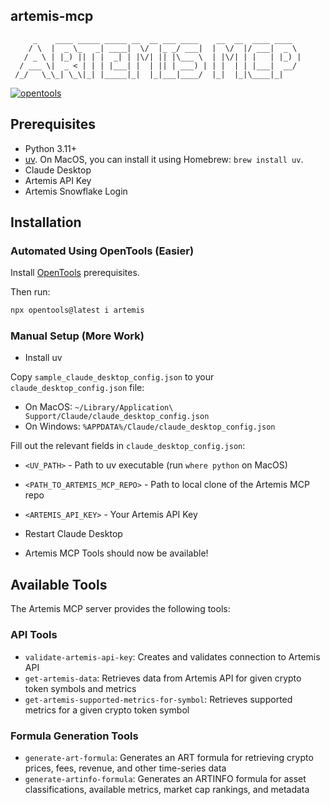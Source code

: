 ## artemis-mcp

```
     _    ____ _____ _____ __  __ ___ ____    __  __  ____ ____
    / \  |  _ \_   _| ____|  \/  |_ _/ ___|  |  \/  |/ ___|  _ \
   / _ \ | |_) || | |  _| | |\/| || |\___ \  | |\/| | |   | |_) |
  / ___ \|  _ < | | | |___| |  | || | ___) | | |  | | |___|  __/
 /_/   \_\_| \_\|_| |_____|_|  |_|___|____/  |_|  |_|\____|_|
```

[![opentools](https://img.shields.io/badge/OpenTools-official-ffffff?labelColor=101828&color=ffffff&logoColor=101828)](https://opentools.com/registry/stripe)

## Prerequisites

- Python 3.11+
- [uv](https://docs.astral.sh/uv/getting-started/installation/#installation-methods). On MacOS, you can install it using Homebrew: `brew install uv`.
- Claude Desktop
- Artemis API Key
- Artemis Snowflake Login

## Installation

### Automated Using OpenTools (Easier)

Install [OpenTools](https://opentools.com/docs/quickstart) prerequisites.

Then run:

```bash
npx opentools@latest i artemis
```

### Manual Setup (More Work)

- Install uv

Copy `sample_claude_desktop_config.json` to your `claude_desktop_config.json` file:

- On MacOS: `~/Library/Application\ Support/Claude/claude_desktop_config.json`
- On Windows: `%APPDATA%/Claude/claude_desktop_config.json`

Fill out the relevant fields in `claude_desktop_config.json`:

- `<UV_PATH>` - Path to uv executable (run `where python` on MacOS)
- `<PATH_TO_ARTEMIS_MCP_REPO>` - Path to local clone of the Artemis MCP repo
- `<ARTEMIS_API_KEY>` - Your Artemis API Key

- Restart Claude Desktop
- Artemis MCP Tools should now be available!

## Available Tools

The Artemis MCP server provides the following tools:

### API Tools
- `validate-artemis-api-key`: Creates and validates connection to Artemis API
- `get-artemis-data`: Retrieves data from Artemis API for given crypto token symbols and metrics
- `get-artemis-supported-metrics-for-symbol`: Retrieves supported metrics for a given crypto token symbol

### Formula Generation Tools
- `generate-art-formula`: Generates an ART formula for retrieving crypto prices, fees, revenue, and other time-series data
- `generate-artinfo-formula`: Generates an ARTINFO formula for asset classifications, available metrics, market cap rankings, and metadata
